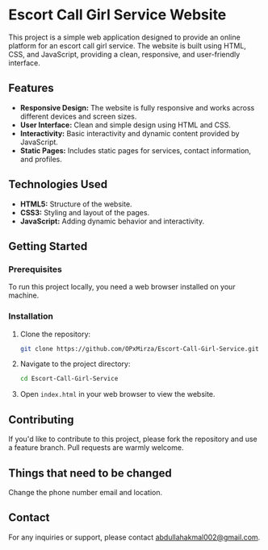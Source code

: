 

# Escort Call Girl Service Website

This project is a simple web application designed to provide an online platform for an escort call girl service. The website is built using HTML, CSS, and JavaScript, providing a clean, responsive, and user-friendly interface.

## Features

- **Responsive Design:** The website is fully responsive and works across different devices and screen sizes.
- **User Interface:** Clean and simple design using HTML and CSS.
- **Interactivity:** Basic interactivity and dynamic content provided by JavaScript.
- **Static Pages:** Includes static pages for services, contact information, and profiles.

## Technologies Used

- **HTML5:** Structure of the website.
- **CSS3:** Styling and layout of the pages.
- **JavaScript:** Adding dynamic behavior and interactivity.

## Getting Started

### Prerequisites

To run this project locally, you need a web browser installed on your machine.

### Installation

1. Clone the repository:

   ```bash
   git clone https://github.com/OPxMirza/Escort-Call-Girl-Service.git
   ```

2. Navigate to the project directory:

   ```bash
   cd Escort-Call-Girl-Service
   ```

3. Open `index.html` in your web browser to view the website.


## Contributing

If you'd like to contribute to this project, please fork the repository and use a feature branch. Pull requests are warmly welcome.

## Things that need to be changed

Change the phone number email and location.

## Contact

For any inquiries or support, please contact [abdullahakmal002@gmail.com](mailto:abdullahakmal002@gmail.com).

